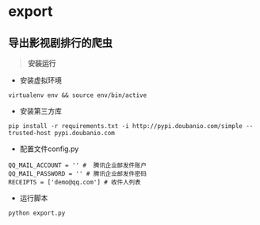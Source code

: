 # export

## 导出影视剧排行的爬虫

> **安装运行**

- 安装虚拟环境

```shell
virtualenv env && source env/bin/active
```

- 安装第三方库

```shell
pip install -r requirements.txt -i http://pypi.doubanio.com/simple --trusted-host pypi.doubanio.com
```

- 配置文件config.py

```
QQ_MAIL_ACCOUNT = '' #  腾讯企业邮发件账户
QQ_MAIL_PASSWORD = '' # 腾讯企业邮发件密码
RECEIPTS = ['demo@qq.com'] # 收件人列表
```

- 运行脚本

```shell
python export.py
``` 